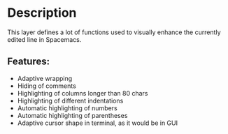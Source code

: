 # Description

This layer defines a lot of functions used to visually enhance the
currently edited line in Spacemacs.

## Features:

-   Adaptive wrapping
-   Hiding of comments
-   Highlighting of columns longer than 80 chars
-   Highlighting of different indentations
-   Automatic highlighting of numbers
-   Automatic highlighting of parentheses
-   Adaptive cursor shape in terminal, as it would be in GUI
